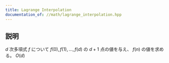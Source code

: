 ```yaml
---
title: Lagrange Interpolation
documentation_of: //math/lagrange_interpolation.hpp
---
```


## 説明

$d$ 次多項式 $f$ について $f(0), f(1), \dots, f(d)$ の $d+1$ 点の値を与え、 $f(n)$ の値を求める。 $O(d)$
